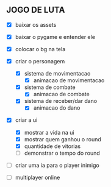 ## JOGO DE LUTA

- [X] baixar os assets
- [X] baixar o pygame e entender ele
- [X] colocar o bg na tela
- [X] criar o personagem
    - [X] sistema de movimentacao
        - [X] animacao de movimentacao
    - [X] sistema de combate
        - [X] animacao de combate
    - [X] sistema de receber/dar dano
        - [X] animacao do dano
- [X] criar a ui
    - [X] mostrar a vida na ui  
    - [X] mostrar quem ganhou o round
    - [X] quantidade de vitorias 
    - [ ] demonstrar o tempo do round
- [ ] criar uma ia para o player inimigo
- [ ] multiplayer online

